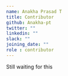 ```yaml
---
name: Anakha Prasad T
title: Contributor
github: Anakha-pt
twitter: ""
linkedin: ""
slack: ""
joining_date: ""
role : contributor
---
```


Still waiting for this
